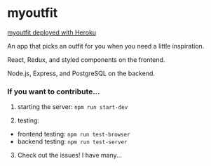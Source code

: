 # myoutfit

[myoutfit deployed with Heroku](https://my-outfit.herokuapp.com/)

An app that picks an outfit for you when you need a little inspiration.

React, Redux, and styled components on the frontend.

Node.js, Express, and PostgreSQL on the backend.

###  If you want to contribute...
1. starting the server: `npm run start-dev`

2. testing:
  * frontend testing: `npm run test-browser`
  * backend testing: `npm run test-server`

3. Check out the issues! I have many...